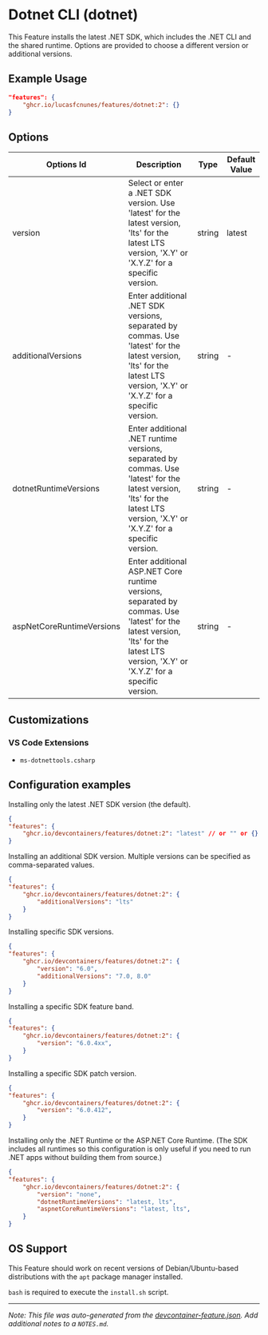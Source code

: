 
# Dotnet CLI (dotnet)

This Feature installs the latest .NET SDK, which includes the .NET CLI and the shared runtime. Options are provided to choose a different version or additional versions.

## Example Usage

```json
"features": {
    "ghcr.io/lucasfcnunes/features/dotnet:2": {}
}
```

## Options

| Options Id | Description | Type | Default Value |
|-----|-----|-----|-----|
| version | Select or enter a .NET SDK version. Use 'latest' for the latest version, 'lts' for the latest LTS version, 'X.Y' or 'X.Y.Z' for a specific version. | string | latest |
| additionalVersions | Enter additional .NET SDK versions, separated by commas. Use 'latest' for the latest version, 'lts' for the latest LTS version, 'X.Y' or 'X.Y.Z' for a specific version. | string | - |
| dotnetRuntimeVersions | Enter additional .NET runtime versions, separated by commas. Use 'latest' for the latest version, 'lts' for the latest LTS version, 'X.Y' or 'X.Y.Z' for a specific version. | string | - |
| aspNetCoreRuntimeVersions | Enter additional ASP.NET Core runtime versions, separated by commas. Use 'latest' for the latest version, 'lts' for the latest LTS version, 'X.Y' or 'X.Y.Z' for a specific version. | string | - |

## Customizations

### VS Code Extensions

- `ms-dotnettools.csharp`

## Configuration examples

Installing only the latest .NET SDK version (the default).

``` json
{
"features": {
    "ghcr.io/devcontainers/features/dotnet:2": "latest" // or "" or {}
}
```

Installing an additional SDK version. Multiple versions can be specified as comma-separated values.

``` json
{
"features": {
    "ghcr.io/devcontainers/features/dotnet:2": {
        "additionalVersions": "lts"
    }
}
```

Installing specific SDK versions.

``` json
{
"features": {
    "ghcr.io/devcontainers/features/dotnet:2": {
        "version": "6.0",
        "additionalVersions": "7.0, 8.0"
    }
}
```

Installing a specific SDK feature band.

``` json
{
"features": {
    "ghcr.io/devcontainers/features/dotnet:2": {
        "version": "6.0.4xx",
    }
}
```

Installing a specific SDK patch version.

``` json
{
"features": {
    "ghcr.io/devcontainers/features/dotnet:2": {
        "version": "6.0.412",
    }
}
```

Installing only the .NET Runtime or the ASP.NET Core Runtime. (The SDK includes all runtimes so this configuration is only useful if you need to run .NET apps without building them from source.)

``` json
{
"features": {
    "ghcr.io/devcontainers/features/dotnet:2": {
        "version": "none",
        "dotnetRuntimeVersions": "latest, lts",
        "aspnetCoreRuntimeVersions": "latest, lts",
    }
}
```

## OS Support

This Feature should work on recent versions of Debian/Ubuntu-based distributions with the `apt` package manager installed.

`bash` is required to execute the `install.sh` script.


---

_Note: This file was auto-generated from the [devcontainer-feature.json](https://github.com/lucasfcnunes/features/blob/main/src/dotnet/devcontainer-feature.json).  Add additional notes to a `NOTES.md`._

